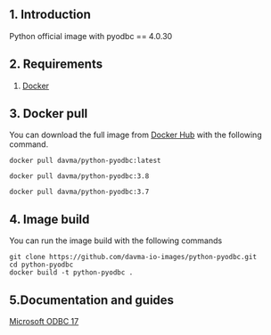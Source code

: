 ## 1. Introduction

Python official image with pyodbc == 4.0.30

## 2. Requirements

1. [Docker](https://docs.docker.com/get-docker/)

## 3. Docker pull

You can download the full image from [Docker Hub](https://hub.docker.com/) with the following command.

````
docker pull davma/python-pyodbc:latest
````
````
docker pull davma/python-pyodbc:3.8
````
````
docker pull davma/python-pyodbc:3.7
````

## 4. Image build

You can run the image build with the following commands

````
git clone https://github.com/davma-io-images/python-pyodbc.git
cd python-pyodbc
docker build -t python-pyodbc .
````

## 5.Documentation and guides

[Microsoft ODBC 17](https://docs.microsoft.com/en-us/sql/connect/odbc/linux-mac/installing-the-microsoft-odbc-driver-for-sql-server?view=sql-server-2017)
